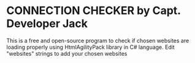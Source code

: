 # CONNECTION CHECKER by Capt. Developer Jack

This is a free and open-source program to check if chosen websites are loading properly using HtmlAgilityPack library in C# language.
Edit "websites" strings to add your chosen websites